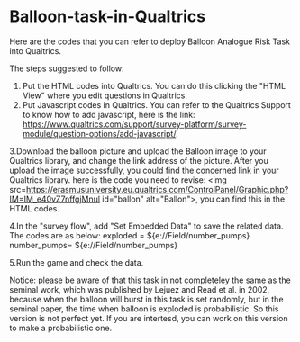 # Balloon-task-in-Qualtrics
Here are the codes that you can refer to deploy Balloon Analogue Risk Task into Qualtrics.

The steps suggested to follow:
 1. Put the HTML codes into Qualtrics. You can do this clicking the "HTML View" where you edit questions in Qualtrics.
 2. Put Javascript codes in Qualtrics. You can refer to the Qualtrics Support to know how to add javascript, here is the link: https://www.qualtrics.com/support/survey-platform/survey-module/question-options/add-javascript/.
 
 3.Download the balloon picture and upload the Balloon image to your Qualtrics library, and change the link address of the picture. After you upload the image successfully, you could find the concerned link in your Qualtrics library.
 here is the code you need to revise:   <img src=https://erasmusuniversity.eu.qualtrics.com/ControlPanel/Graphic.php?IM=IM_e40vZ7nffgjMnul id="ballon" alt="Ballon">, you can find this in the HTML codes.
 
 4.In the "survey flow", add "Set Embedded Data" to save the related data. The codes are as below: 
       exploded = ${e://Field/number_pumps}
       number_pumps= ${e://Field/number_pumps}
       
 5.Run the game and check the data.

Notice: please be aware of that this task in not completeley the same as the seminal work, which was published by Lejuez and Read et al. in 2002, because when the balloon will burst in this task is set randomly, but in the seminal paper, the time when balloon is exploded is probabilistic. So this version is not perfect yet. If you are intertesd, you can work on this version to make a probabilistic one.
